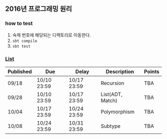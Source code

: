 
2016년 프로그래밍 원리
-----

### how to test

1. 숙제 번호에 해당되는 디렉토리로 이동한다.
2. `sbt compile` 
3.  `sbt test`

### [List](https://github.com/snu-sf-class/pp201602)

| Published | Due         | Delay       | Description      | Points |
| --------- | ----------- | ----------- | ---------------- | ------ |
| 09/18     | 10/10 23:59 | 10/17 23:59 | Recursion        | TBA    |
| 09/28     | 10/10 23:59 | 10/17 23:59 | List(ADT, Match) | TBA    |
| 10/04     | 10/17 23:59 | 10/24 23:59 | Polymorphism     | TBA    |
| 10/08     | 10/24 23:59 | 10/31 23:59 | Subtype          | TBA    |

